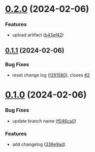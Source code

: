 # [0.2.0](https://github.com/williamnadolski/greetings-ci/compare/v0.1.1...v0.2.0) (2024-02-06)


### Features

* upload artifact ([b43ef42](https://github.com/williamnadolski/greetings-ci/commit/b43ef4201f90baa20e1b0fc03feb49671192aa7b))



## [0.1.1](https://github.com/williamnadolski/greetings-ci/compare/v0.1.0...v0.1.1) (2024-02-06)


### Bug Fixes

* reset change log ([f291580](https://github.com/williamnadolski/greetings-ci/commit/f291580a78dbf8436222aa6e355d77701525c81d)), closes [#2](https://github.com/williamnadolski/greetings-ci/issues/2)



# [0.1.0](https://github.com/williamnadolski/greetings-ci/compare/338e9ad9f08293245ebfb9cc2f8afd4f9151d5a2...v0.1.0) (2024-02-06)


### Bug Fixes

* update branch name ([f046ca0](https://github.com/williamnadolski/greetings-ci/commit/f046ca0d37c29e19c80a36640b3ded0f133705b8))


### Features

* add changelog ([338e9ad](https://github.com/williamnadolski/greetings-ci/commit/338e9ad9f08293245ebfb9cc2f8afd4f9151d5a2))




